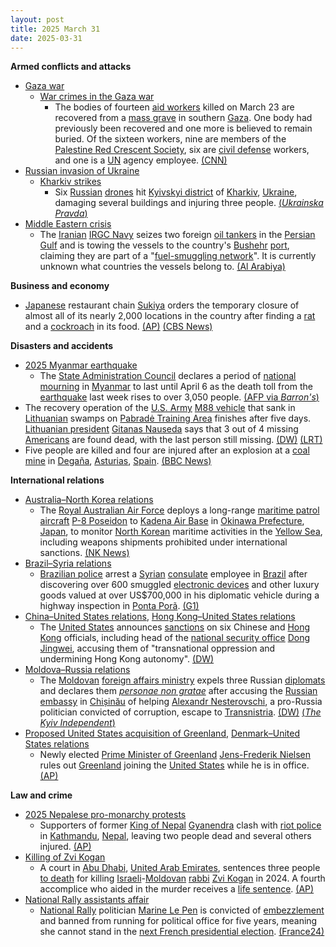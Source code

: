 ```yaml
---
layout: post
title: 2025 March 31
date: 2025-03-31
---
```



**Armed conflicts and attacks**

* [Gaza war](https://en.wikipedia.org/wiki/Gaza_war "Gaza war")
  + [War crimes in the Gaza war](https://en.wikipedia.org/wiki/War_crimes_in_the_Gaza_war "War crimes in the Gaza war")
    - The bodies of fourteen [aid workers](https://en.wikipedia.org/wiki/Aid_worker "Aid worker") killed on March 23 are recovered from a [mass grave](https://en.wikipedia.org/wiki/Mass_grave "Mass grave") in southern [Gaza](https://en.wikipedia.org/wiki/Gaza_Strip "Gaza Strip"). One body had previously been recovered and one more is believed to remain buried. Of the sixteen workers, nine are members of the [Palestine Red Crescent Society](https://en.wikipedia.org/wiki/Palestine_Red_Crescent_Society "Palestine Red Crescent Society"), six are [civil defense](https://en.wikipedia.org/wiki/Civil_defense "Civil defense") workers, and one is a [UN](https://en.wikipedia.org/wiki/UN "UN") agency employee. [(CNN)](https://www.cnn.com/2025/03/31/middleeast/aid-workers-found-gaza-mass-grave-intl-hnk/index.html)
* [Russian invasion of Ukraine](https://en.wikipedia.org/wiki/Russian_invasion_of_Ukraine "Russian invasion of Ukraine")
  + [Kharkiv strikes](https://en.wikipedia.org/wiki/Kharkiv_strikes_%282022%E2%80%93present%29 "Kharkiv strikes (2022–present)")
    - Six [Russian](https://en.wikipedia.org/wiki/Russian_Armed_Forces "Russian Armed Forces") [drones](https://en.wikipedia.org/wiki/Drone_warfare "Drone warfare") hit [Kyivskyi district](https://en.wikipedia.org/wiki/Kyivskyi_District%2C_Kharkiv "Kyivskyi District, Kharkiv") of [Kharkiv](https://en.wikipedia.org/wiki/Kharkiv "Kharkiv"), [Ukraine](https://en.wikipedia.org/wiki/Ukraine "Ukraine"), damaging several buildings and injuring three people. [(*Ukrainska Pravda*)](https://www.pravda.com.ua/eng/news/2025/03/31/7505286/)
* [Middle Eastern crisis](https://en.wikipedia.org/wiki/Middle_Eastern_crisis_%282023%E2%80%93present%29 "Middle Eastern crisis (2023–present)")
  + The [Iranian](https://en.wikipedia.org/wiki/Iran "Iran") [IRGC Navy](https://en.wikipedia.org/wiki/Islamic_Revolutionary_Guard_Corps_Navy "Islamic Revolutionary Guard Corps Navy") seizes two foreign [oil tankers](https://en.wikipedia.org/wiki/Oil_tanker "Oil tanker") in the [Persian Gulf](https://en.wikipedia.org/wiki/Persian_Gulf "Persian Gulf") and is towing the vessels to the country's [Bushehr](https://en.wikipedia.org/wiki/Bushehr "Bushehr") [port](https://en.wikipedia.org/wiki/Port "Port"), claiming they are part of a "[fuel-smuggling network](https://en.wikipedia.org/wiki/Shadow_fleet "Shadow fleet")". It is currently unknown what countries the vessels belong to. [(Al Arabiya)](https://english.alarabiya.net/News/middle-east/2025/03/31/iran-s-irgc-seizes-two-foreign-tankers-carrying-smuggled-diesel-fuel)

**Business and economy**

* [Japanese](https://en.wikipedia.org/wiki/Japan "Japan") restaurant chain [Sukiya](https://en.wikipedia.org/wiki/Sukiya_%28restaurant_chain%29 "Sukiya (restaurant chain)") orders the temporary closure of almost all of its nearly 2,000 locations in the country after finding a [rat](https://en.wikipedia.org/wiki/Rat "Rat") and a [cockroach](https://en.wikipedia.org/wiki/Cockroach "Cockroach") in its food. [(AP)](https://apnews.com/article/japan-beef-bowl-chain-rat-insect-1fa6100fac147e43efc4b4a09ef25650) [(CBS News)](https://www.cbsnews.com/news/sukiya-rat-found-soup-japan-restaurant-shutting-2000-branches/)

**Disasters and accidents**

* [2025 Myanmar earthquake](https://en.wikipedia.org/wiki/2025_Myanmar_earthquake "2025 Myanmar earthquake")
  + The [State Administration Council](https://en.wikipedia.org/wiki/State_Administration_Council "State Administration Council") declares a period of [national mourning](https://en.wikipedia.org/wiki/National_day_of_mourning "National day of mourning") in [Myanmar](https://en.wikipedia.org/wiki/Myanmar "Myanmar") to last until April 6 as the death toll from the [earthquake](https://en.wikipedia.org/wiki/Earthquake "Earthquake") last week rises to over 3,050 people. [(AFP via *Barron's*)](https://www.barrons.com/news/myanmar-junta-declares-a-week-of-national-mourning-after-quake-faee3b34)
* The recovery operation of the [U.S. Army](https://en.wikipedia.org/wiki/United_States_Army "United States Army") [M88 vehicle](https://en.wikipedia.org/wiki/M88_recovery_vehicle "M88 recovery vehicle") that sank in [Lithuanian](https://en.wikipedia.org/wiki/Lithuania "Lithuania") swamps on [Pabradė Training Area](https://en.wikipedia.org/wiki/Pabrad%C4%97_Training_Area "Pabradė Training Area") finishes after five days. [Lithuanian president](https://en.wikipedia.org/wiki/President_of_Lithuania "President of Lithuania") [Gitanas Nauseda](https://en.wikipedia.org/wiki/Gitanas_Nauseda "Gitanas Nauseda") says that 3 out of 4 missing [Americans](https://en.wikipedia.org/wiki/Americans "Americans") are found dead, with the last person still missing. [(DW)](https://www.dw.com/en/lithuania-says-3-out-of-4-missing-us-soldiers-found-dead/a-72093038) [(LRT)](https://www.lrt.lt/en/news-in-english/19/2525052/lithuania-recovers-us-army-vehicle-from-swamp?srsltid=AfmBOooFIeD1JqZpTZp2lj3mWCqZE2Yd_QEIjTUsGNEQAzXcpp8MiZpy)
* Five people are killed and four are injured after an explosion at a [coal mine](https://en.wikipedia.org/wiki/Coal_mining "Coal mining") in [Degaña](https://en.wikipedia.org/wiki/Dega%C3%B1a "Degaña"), [Asturias](https://en.wikipedia.org/wiki/Asturias "Asturias"), [Spain](https://en.wikipedia.org/wiki/Spain "Spain"). [(BBC News)](https://www.bbc.co.uk/news/articles/c9dj1dx0y78o)

**International relations**

* [Australia–North Korea relations](https://en.wikipedia.org/wiki/Australia%E2%80%93North_Korea_relations "Australia–North Korea relations")
  + The [Royal Australian Air Force](https://en.wikipedia.org/wiki/Royal_Australian_Air_Force "Royal Australian Air Force") deploys a long-range [maritime patrol aircraft](https://en.wikipedia.org/wiki/Maritime_patrol_aircraft "Maritime patrol aircraft") [P-8 Poseidon](https://en.wikipedia.org/wiki/Boeing_P-8_Poseidon "Boeing P-8 Poseidon") to [Kadena Air Base](https://en.wikipedia.org/wiki/Kadena_Air_Base "Kadena Air Base") in [Okinawa Prefecture](https://en.wikipedia.org/wiki/Okinawa_Prefecture "Okinawa Prefecture"), [Japan](https://en.wikipedia.org/wiki/Japan "Japan"), to monitor [North Korean](https://en.wikipedia.org/wiki/North_Korea "North Korea") maritime activities in the [Yellow Sea](https://en.wikipedia.org/wiki/Yellow_Sea "Yellow Sea"), including weapons shipments prohibited under international sanctions. [(NK News)](https://www.nknews.org/2025/03/australia-deploys-aircraft-to-monitor-north-koreas-illicit-maritime-activities/)
* [Brazil–Syria relations](https://en.wikipedia.org/wiki/Brazil%E2%80%93Syria_relations "Brazil–Syria relations")
  + [Brazilian police](https://en.wikipedia.org/wiki/Law_enforcement_in_Brazil "Law enforcement in Brazil") arrest a [Syrian](https://en.wikipedia.org/wiki/Syria "Syria") [consulate](https://en.wikipedia.org/wiki/Consulate "Consulate") employee in [Brazil](https://en.wikipedia.org/wiki/Brazil "Brazil") after discovering over 600 smuggled [electronic devices](https://en.wikipedia.org/wiki/Electronic_device "Electronic device") and other luxury goods valued at over US$700,000 in his diplomatic vehicle during a highway inspection in [Ponta Porã](https://en.wikipedia.org/wiki/Ponta_Por%C3%A3 "Ponta Porã"). [(G1)](https://g1.globo.com/ms/mato-grosso-do-sul/noticia/2025/03/28/vice-consul-da-siria-e-preso-com-mais-de-600-aparelhos-eletronicos-contrabandeados-em-ms.ghtml)
* [China–United States relations](https://en.wikipedia.org/wiki/China%E2%80%93United_States_relations "China–United States relations"), [Hong Kong–United States relations](https://en.wikipedia.org/wiki/Hong_Kong%E2%80%93United_States_relations "Hong Kong–United States relations")
  + The [United States](https://en.wikipedia.org/wiki/United_States "United States") announces [sanctions](https://en.wikipedia.org/wiki/United_States_government_sanctions "United States government sanctions") on six Chinese and [Hong Kong](https://en.wikipedia.org/wiki/Hong_Kongers "Hong Kongers") officials, including head of the [national security office](https://en.wikipedia.org/wiki/Office_for_Safeguarding_National_Security "Office for Safeguarding National Security") [Dong Jingwei](https://en.wikipedia.org/wiki/Dong_Jingwei "Dong Jingwei"), accusing them of "transnational oppression and undermining Hong Kong autonomy". [(DW)](https://www.dw.com/en/us-sanctions-6-over-hong-kong-security-crackdown/a-72101752)
* [Moldova–Russia relations](https://en.wikipedia.org/wiki/Moldova%E2%80%93Russia_relations "Moldova–Russia relations")
  + The [Moldovan](https://en.wikipedia.org/wiki/Moldova "Moldova") [foreign affairs ministry](https://en.wikipedia.org/wiki/Ministry_of_Foreign_Affairs_%28Moldova%29 "Ministry of Foreign Affairs (Moldova)") expels three Russian [diplomats](https://en.wikipedia.org/wiki/Diplomat "Diplomat") and declares them *[personae non gratae](https://en.wikipedia.org/wiki/Persona_non_grata "Persona non grata")* after accusing the [Russian embassy](https://en.wikipedia.org/wiki/List_of_diplomatic_missions_of_Russia "List of diplomatic missions of Russia") in [Chișinău](https://en.wikipedia.org/wiki/Chi%C8%99in%C4%83u "Chișinău") of helping [Alexandr Nesterovschi](https://en.wikipedia.org/wiki/Alexandr_Nesterovschi "Alexandr Nesterovschi"), a pro-Russia politician convicted of corruption, escape to [Transnistria](https://en.wikipedia.org/wiki/Transnistria "Transnistria"). [(DW)](https://www.dw.com/en/moldova-expels-russian-diplomats-for-aiding-fugitive-mp/a-72100437) [(*The Kyiv Independent*)](https://kyivindependent.com/moldova-expels-three-russian-diplomats-for-aiding-fugitive-mps-escape-to-transnistria/)
* [Proposed United States acquisition of Greenland](https://en.wikipedia.org/wiki/Proposed_United_States_acquisition_of_Greenland "Proposed United States acquisition of Greenland"), [Denmark–United States relations](https://en.wikipedia.org/wiki/Denmark%E2%80%93United_States_relations "Denmark–United States relations")
  + Newly elected [Prime Minister of Greenland](https://en.wikipedia.org/wiki/Prime_Minister_of_Greenland "Prime Minister of Greenland") [Jens-Frederik Nielsen](https://en.wikipedia.org/wiki/Jens-Frederik_Nielsen "Jens-Frederik Nielsen") rules out [Greenland](https://en.wikipedia.org/wiki/Greenland "Greenland") joining the [United States](https://en.wikipedia.org/wiki/United_States "United States") while he is in office. [(AP)](https://apnews.com/article/greenland-trump-denmark-ff85e2f04c5e967b1bbd7714b9972bf8)

**Law and crime**

* [2025 Nepalese pro-monarchy protests](https://en.wikipedia.org/wiki/2025_Nepalese_pro-monarchy_protests "2025 Nepalese pro-monarchy protests")
  + Supporters of former [King of Nepal](https://en.wikipedia.org/wiki/King_of_Nepal "King of Nepal") [Gyanendra](https://en.wikipedia.org/wiki/Gyanendra_of_Nepal "Gyanendra of Nepal") clash with [riot police](https://en.wikipedia.org/wiki/Riot_police "Riot police") in [Kathmandu](https://en.wikipedia.org/wiki/Kathmandu "Kathmandu"), [Nepal](https://en.wikipedia.org/wiki/Nepal "Nepal"), leaving two people dead and several others injured. [(AP)](https://apnews.com/article/nepal-former-king-gyanendra-monarchy-protest-829d18b4cfadc9fa51f686c221901bf6)
* [Killing of Zvi Kogan](https://en.wikipedia.org/wiki/Killing_of_Zvi_Kogan "Killing of Zvi Kogan")
  + A court in [Abu Dhabi](https://en.wikipedia.org/wiki/Abu_Dhabi "Abu Dhabi"), [United Arab Emirates](https://en.wikipedia.org/wiki/United_Arab_Emirates "United Arab Emirates"), sentences three people [to death](https://en.wikipedia.org/wiki/Death_sentence "Death sentence") for killing [Israeli](https://en.wikipedia.org/wiki/Israelis "Israelis")-[Moldovan](https://en.wikipedia.org/wiki/Moldovans "Moldovans") [rabbi](https://en.wikipedia.org/wiki/Rabbi "Rabbi") [Zvi Kogan](https://en.wikipedia.org/wiki/Zvi_Kogan "Zvi Kogan") in 2024. A fourth accomplice who aided in the murder receives a [life sentence](https://en.wikipedia.org/wiki/Life_sentence "Life sentence"). [(AP)](https://apnews.com/article/emirates-death-sentence-rabbi-zvi-kogan-0c167275788c9c23df300a2f76fad60d)
* [National Rally assistants affair](https://en.wikipedia.org/wiki/National_Rally_assistants_affair "National Rally assistants affair")
  + [National Rally](https://en.wikipedia.org/wiki/National_Rally "National Rally") politician [Marine Le Pen](https://en.wikipedia.org/wiki/Marine_Le_Pen "Marine Le Pen") is convicted of [embezzlement](https://en.wikipedia.org/wiki/Embezzlement "Embezzlement") and banned from running for political office for five years, meaning she cannot stand in the [next French presidential election](https://en.wikipedia.org/wiki/2027_French_presidential_election "2027 French presidential election"). [(France24)](https://www.france24.com/en/live-news/20250331-%F0%9F%94%B4-french-court-convicts-far-right-leader-marine-le-pen-in-embezzlement-trial)
